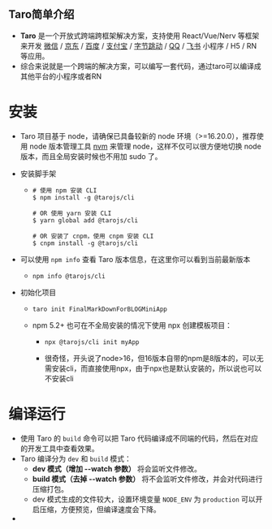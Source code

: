 ## Taro简单介绍

- **Taro** 是一个开放式跨端跨框架解决方案，支持使用 React/Vue/Nerv 等框架来开发 [微信](https://mp.weixin.qq.com/) / [京东](https://mp.jd.com/?entrance=taro) / [百度](https://smartprogram.baidu.com/) / [支付宝](https://mini.open.alipay.com/) / [字节跳动](https://developer.open-douyin.com/) / [QQ](https://q.qq.com/) / [飞书](https://open.feishu.cn/document/uYjL24iN/ucDOzYjL3gzM24yN4MjN) 小程序 / H5 / RN 等应用。
- 综合来说就是一个跨端的解决方案，可以编写一套代码，通过taro可以编译成其他平台的小程序或者RN

# 安装

- Taro 项目基于 node，请确保已具备较新的 node 环境（>=16.20.0），推荐使用 node 版本管理工具 [nvm](https://github.com/creationix/nvm) 来管理 node，这样不仅可以很方便地切换 node 版本，而且全局安装时候也不用加 sudo 了。

- 安装脚手架

  - ```npm
    # 使用 npm 安装 CLI
    $ npm install -g @tarojs/cli
    
    # OR 使用 yarn 安装 CLI
    $ yarn global add @tarojs/cli
    
    # OR 安装了 cnpm，使用 cnpm 安装 CLI
    $ cnpm install -g @tarojs/cli
    ```

- 可以使用 `npm info` 查看 Taro 版本信息，在这里你可以看到当前最新版本

  - ```npm
    npm info @tarojs/cli
    ```

- 初始化项目

  - ```npm
    taro init FinalMarkDownForBLOGMiniApp
    ```

  - npm 5.2+ 也可在不全局安装的情况下使用 npx 创建模板项目：

    - ```npm
      npx @tarojs/cli init myApp
      ```

    - 很奇怪，开头说了node>16，但16版本自带的npm是8版本的，可以无需安装cli，而直接使用npx，由于npx也是默认安装的，所以说也可以不安装cli

# 编译运行

- 使用 Taro 的 `build` 命令可以把 Taro 代码编译成不同端的代码，然后在对应的开发工具中查看效果。
- Taro 编译分为 `dev` 和 `build` 模式：
  - **dev 模式（增加 --watch 参数）** 将会监听文件修改。
  - **build 模式（去掉 --watch 参数）** 将不会监听文件修改，并会对代码进行压缩打包。
  - dev 模式生成的文件较大，设置环境变量 `NODE_ENV` 为 `production` 可以开启压缩，方便预览，但编译速度会下降。
- 